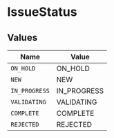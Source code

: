 # IssueStatus


## Values

| Name          | Value         |
| ------------- | ------------- |
| `ON_HOLD`     | ON_HOLD       |
| `NEW`         | NEW           |
| `IN_PROGRESS` | IN_PROGRESS   |
| `VALIDATING`  | VALIDATING    |
| `COMPLETE`    | COMPLETE      |
| `REJECTED`    | REJECTED      |